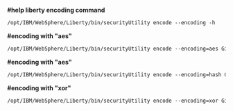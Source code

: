 **#help liberty encoding command**
```xml
/opt/IBM/WebSphere/Liberty/bin/securityUtility encode --encoding -h
```
**#encoding with "aes"**
```xml
/opt/IBM/WebSphere/Liberty/bin/securityUtility encode --encoding=aes GiveMeLiberty
```
**#encoding with "aes"**
```xml
/opt/IBM/WebSphere/Liberty/bin/securityUtility encode --encoding=hash GiveMeLiberty
```
**#encoding with "xor"**
```xml
/opt/IBM/WebSphere/Liberty/bin/securityUtility encode --encoding=xor GiveMeLiberty
```
